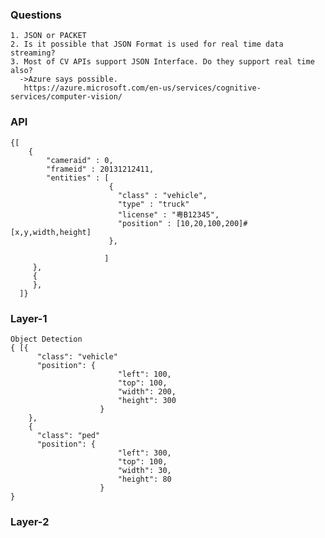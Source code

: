 ### Questions
    1. JSON or PACKET
    2. Is it possible that JSON Format is used for real time data streaming?
    3. Most of CV APIs support JSON Interface. Do they support real time also?
      ->Azure says possible.
       https://azure.microsoft.com/en-us/services/cognitive-services/computer-vision/
       
### API
    {[
        {
            "cameraid" : 0,
            "frameid" : 20131212411,
            "entities" : [
                          {
                            "class" : "vehicle",
                            "type" : "truck"
                            "license" : "粤B12345",
                            "position" : [10,20,100,200]#[x,y,width,height]
                          },
                          
                         ]
         },
         {
         },
      ]}    
### Layer-1
    Object Detection
    { [{
          "class": "vehicle"
          "position": {
                            "left": 100,
                            "top": 100,
                            "width": 200,
                            "height": 300
                        }
        },
        {
          "class": "ped"
          "position": {
                            "left": 300,
                            "top": 100,
                            "width": 30,
                            "height": 80
                        }                    
    }
    
    
### Layer-2



